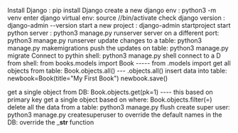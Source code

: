 Install Django :                                                    pip install Django
create a new django env :                                           python3 -m venv <environment name>
enter django virtual env:                                           source /<env name>/bin/activate
check django version :                                              django-admin --version
start a new project :                                               django-admin startproject <project name>
start python server :                                               python3 manage.py runserver
server on a different port:                                         python3 manage.py runserver <port number>
update changes to a table:                                          python3 manage.py makemigrations
push the updates on table:                                          python3 manage.py migrate 
Connect to pythin shell:                                            python3 manage.py shell
connect to a D from shell:                                          from books.models import Book ----- from <appname>.models import <table name>
get all objects from table:                                         Book.objects.all() --- <tablename>.objects.all()
insert data into table:                                             newbook=Book(title="My First Book")
                                                                    newbook.save()

get a single object from DB:                                        Book.objects.get(pk=1) ---- this based on primary key
get a single object based on where:                                 Book.objects.filter(<columnName>=<condition>) 
delete all the data from a table:                                   python3 manage.py flush
create super user:                                                  python3 manage.py createsuperuser
to override the default names in the DB:                            override the ___str__ function
